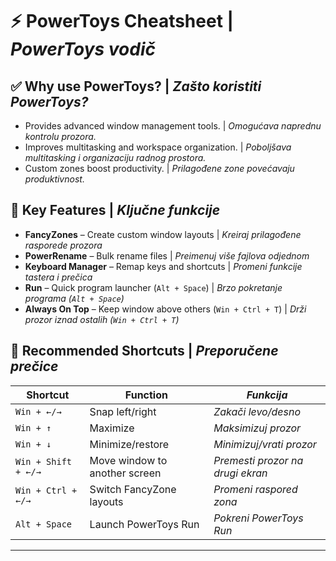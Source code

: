 # ⚡ PowerToys Cheatsheet | _PowerToys vodič_

## ✅ Why use PowerToys? | _Zašto koristiti PowerToys?_

- Provides advanced window management tools. | _Omogućava naprednu kontrolu prozora._
- Improves multitasking and workspace organization. | _Poboljšava multitasking i organizaciju radnog prostora._
- Custom zones boost productivity. | _Prilagođene zone povećavaju produktivnost._

## 📌 Key Features | _Ključne funkcije_

- **FancyZones** – Create custom window layouts | _Kreiraj prilagođene rasporede prozora_
- **PowerRename** – Bulk rename files | _Preimenuj više fajlova odjednom_
- **Keyboard Manager** – Remap keys and shortcuts | _Promeni funkcije tastera i prečica_
- **Run** – Quick program launcher (`Alt + Space`) | _Brzo pokretanje programa (`Alt + Space`)_
- **Always On Top** – Keep window above others (`Win + Ctrl + T`) | _Drži prozor iznad ostalih (`Win + Ctrl + T`)_

## 🎯 Recommended Shortcuts | _Preporučene prečice_

| Shortcut            | Function                      | _Funkcija_                       |
| ------------------- | ----------------------------- | -------------------------------- |
| `Win + ←/→`         | Snap left/right               | _Zakači levo/desno_              |
| `Win + ↑`           | Maximize                      | _Maksimizuj prozor_              |
| `Win + ↓`           | Minimize/restore              | _Minimizuj/vrati prozor_         |
| `Win + Shift + ←/→` | Move window to another screen | _Premesti prozor na drugi ekran_ |
| `Win + Ctrl + ←/→`  | Switch FancyZone layouts      | _Promeni raspored zona_          |
| `Alt + Space`       | Launch PowerToys Run          | _Pokreni PowerToys Run_          |

---
